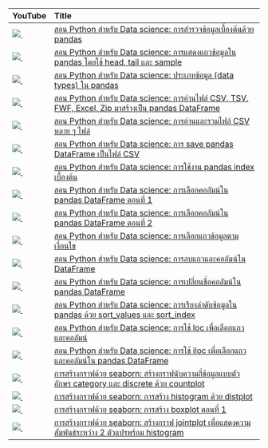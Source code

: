 | YouTube                                                                                                     | Title                                                                                                                                         |
|:------------------------------------------------------------------------------------------------------------|:----------------------------------------------------------------------------------------------------------------------------------------------|
| <a href=https://youtu.be/ciXCePAEvxE><img src=https://i.ytimg.com/vi/ciXCePAEvxE/mqdefault.jpg />&nbsp;</a> | <a href="https://youtu.be/ciXCePAEvxE">สอน Python สำหรับ Data science: การสำรวจข้อมูลเบื้องต้นด้วย pandas</a>                                        |
| <a href=https://youtu.be/7d-I9v2iO1k><img src=https://i.ytimg.com/vi/7d-I9v2iO1k/mqdefault.jpg />&nbsp;</a> | <a href="https://youtu.be/7d-I9v2iO1k">สอน Python สำหรับ Data science: การแสดงแถวข้อมูลใน pandas โดยใช้ head, tail และ sample</a>                 |
| <a href=https://youtu.be/JpaouEK59ss><img src=https://i.ytimg.com/vi/JpaouEK59ss/mqdefault.jpg />&nbsp;</a> | <a href="https://youtu.be/JpaouEK59ss">สอน Python สำหรับ Data science: ประเภทข้อมูล (data types) ใน pandas</a>                                   |
| <a href=https://youtu.be/71wHi9O0QUQ><img src=https://i.ytimg.com/vi/71wHi9O0QUQ/mqdefault.jpg />&nbsp;</a> | <a href="https://youtu.be/71wHi9O0QUQ">สอน Python สำหรับ Data science: การอ่านไฟล์ CSV, TSV, FWF, Excel, Zip มาสร้างเป็น pandas DataFrame</a>      |
| <a href=https://youtu.be/Ea3UcXdy7uY><img src=https://i.ytimg.com/vi/Ea3UcXdy7uY/mqdefault.jpg />&nbsp;</a> | <a href="https://youtu.be/Ea3UcXdy7uY">สอน Python สำหรับ Data science: การอ่านและรวมไฟล์ CSV หลาย ๆ ไฟล์</a>                                      |
| <a href=https://youtu.be/0TEbg9wTcx0><img src=https://i.ytimg.com/vi/0TEbg9wTcx0/mqdefault.jpg />&nbsp;</a> | <a href="https://youtu.be/0TEbg9wTcx0">สอน Python สำหรับ Data science: การ save pandas DataFrame เป็นไฟล์ CSV</a>                                |
| <a href=https://youtu.be/spCJLwi4emE><img src=https://i.ytimg.com/vi/spCJLwi4emE/mqdefault.jpg />&nbsp;</a> | <a href="https://youtu.be/spCJLwi4emE">สอน Python สำหรับ Data science: การใช้งาน pandas index เบื้องต้น</a>                                        |
| <a href=https://youtu.be/uvotRtVAT68><img src=https://i.ytimg.com/vi/uvotRtVAT68/mqdefault.jpg />&nbsp;</a> | <a href="https://youtu.be/uvotRtVAT68">สอน Python สำหรับ Data science: การเลือกคอลัมน์ใน pandas DataFrame ตอนที่ 1</a>                              |
| <a href=https://youtu.be/A9iqVNC35So><img src=https://i.ytimg.com/vi/A9iqVNC35So/mqdefault.jpg />&nbsp;</a> | <a href="https://youtu.be/A9iqVNC35So">สอน Python สำหรับ Data science: การเลือกคอลัมน์ใน pandas DataFrame ตอนที่ 2</a>                              |
| <a href=https://youtu.be/QS1-851VIhY><img src=https://i.ytimg.com/vi/QS1-851VIhY/mqdefault.jpg />&nbsp;</a> | <a href="https://youtu.be/QS1-851VIhY">สอน Python สำหรับ Data science: การเลือกแถวข้อมูลตามเงื่อนไข</a>                                             |
| <a href=https://youtu.be/_T9HUhE6XD4><img src=https://i.ytimg.com/vi/_T9HUhE6XD4/mqdefault.jpg />&nbsp;</a> | <a href="https://youtu.be/_T9HUhE6XD4">สอน Python สำหรับ Data science: การลบแถวและคอลัมน์ใน DataFrame</a>                                        |
| <a href=https://youtu.be/sZZkBpc_eo0><img src=https://i.ytimg.com/vi/sZZkBpc_eo0/mqdefault.jpg />&nbsp;</a> | <a href="https://youtu.be/sZZkBpc_eo0">สอน Python สำหรับ Data science: การเปลี่ยนชื่อคอลัมน์ใน pandas DataFrame</a>                                  |
| <a href=https://youtu.be/Wa2xatlpOsI><img src=https://i.ytimg.com/vi/Wa2xatlpOsI/mqdefault.jpg />&nbsp;</a> | <a href="https://youtu.be/Wa2xatlpOsI">สอน Python สำหรับ Data science: การเรียงลำดับข้อมูลใน pandas ด้วย sort_values และ sort_index</a>             |
| <a href=https://youtu.be/k5rjyOhG3kg><img src=https://i.ytimg.com/vi/k5rjyOhG3kg/mqdefault.jpg />&nbsp;</a> | <a href="https://youtu.be/k5rjyOhG3kg">สอน Python สำหรับ Data science: การใช้ loc เพื่อเลือกแถวและคอลัมน์</a>                                        |
| <a href=https://youtu.be/2mRwQ2_p0Ws><img src=https://i.ytimg.com/vi/2mRwQ2_p0Ws/mqdefault.jpg />&nbsp;</a> | <a href="https://youtu.be/2mRwQ2_p0Ws">สอน Python สำหรับ Data science: การใช้ iloc เพื่อเลือกแถวและคอลัมน์ใน pandas DataFrame</a>                    |
| <a href=https://youtu.be/TJ2xK3AV5RQ><img src=https://i.ytimg.com/vi/TJ2xK3AV5RQ/mqdefault.jpg />&nbsp;</a> | <a href="https://youtu.be/TJ2xK3AV5RQ">การสร้างกราฟด้วย seaborn: สร้างกราฟนับความถี่ข้อมูลแบบตัวอักษร category และ discrete ด้วย countplot</a>     |
| <a href=https://youtu.be/hmckimCANgY><img src=https://i.ytimg.com/vi/hmckimCANgY/mqdefault.jpg />&nbsp;</a> | <a href="https://youtu.be/hmckimCANgY">การสร้างกราฟด้วย seaborn: การสร้าง histogram ด้วย distplot</a>                                       |
| <a href=https://youtu.be/LURNwiDccPw><img src=https://i.ytimg.com/vi/LURNwiDccPw/mqdefault.jpg />&nbsp;</a> | <a href="https://youtu.be/LURNwiDccPw">การสร้างกราฟด้วย seaborn: การสร้าง boxplot ตอนที่ 1</a>                                               |
| <a href=https://youtu.be/XMzbnnmOTUA><img src=https://i.ytimg.com/vi/XMzbnnmOTUA/mqdefault.jpg />&nbsp;</a> | <a href="https://youtu.be/XMzbnnmOTUA">การสร้างกราฟด้วย seaborn: สร้างกราฟ jointplot เพื่อแสดงความสัมพันธ์ระหว่าง 2 ตัวแปรพร้อม histogram</a>      |